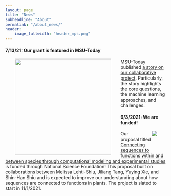 ```yaml
---
layout: page
title: "News"
subheadline: "About"
permalink: "/about_news/"
header:
    image_fullwidth: "header_mps.png"
---
```


#### 7/13/21: Our grant is featured in MSU-Today

<img src="https://msutoday.msu.edu/-/media/assets/msutoday/images/2021/decoding-crop-genetics-with-artificial-intelligence/banner_tomato_dna.jpg" width="300" Hspace="30" align="left">MSU-Today published [a story on our collaborative project](https://msutoday.msu.edu/news/2021/decoding-crop-genetics-with-artificial-intelligence). Particularly, the story highlights the core questions, the machine learning approaches, and challenges.

#### 6/3/2021: We are funded!

<img src="https://nsf.gov/images/logos/NSF_4-Color_bitmap_Logo_thumb.jpg" Hspace="30" align="right">Our proposal titled [Connecting sequences to functions within and between species through computational modeling and experimental studies](https://www.nsf.gov/awardsearch/showAward?AWD_ID=2107215&HistoricalAwards=false) is funded through National Science Foundation! This proposal built on collaborations between Melissa Lehti-Shiu, Jiliang Tang, Yuying Xie, and Shin-Han Shiu and is expected to improve our understanding about how sequences are connected to functions in plants. The project is slated to start in 11/1/2021.


